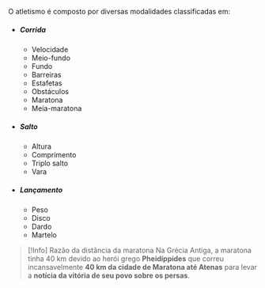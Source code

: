O atletismo é composto por diversas modalidades classificadas em:
- ##### Corrida
	- Velocidade
	- Meio-fundo
	- Fundo
	- Barreiras
	- Estafetas
	- Obstáculos
	- Maratona
	- Meia-maratona
- ##### Salto
	- Altura
	- Comprimento
	- Triplo salto
	- Vara
- ##### Lançamento
	- Peso
	- Disco
	- Dardo
	- Martelo

>[!Info] Razão da distância da maratona
>Na Grécia Antiga, a maratona tinha 40 km devido ao herói grego **Pheidíppides** que correu incansavelmente **40 km da cidade de Maratona até Atenas** para levar a **notícia da vitória de seu povo sobre os persas**.